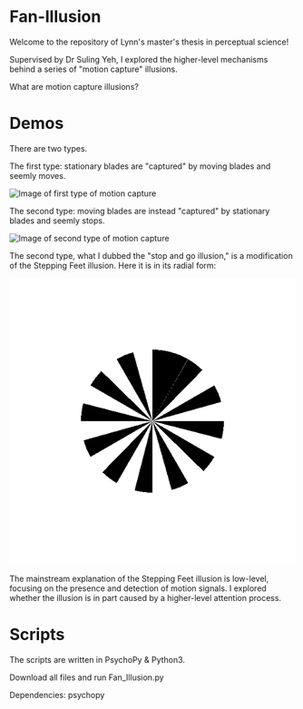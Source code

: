 # Fan-Illusion
Welcome to the repository of Lynn's master's thesis in perceptual science! 

Supervised by Dr Suling Yeh, I explored the higher-level mechanisms behind a series of "motion capture" illusions. 

What are motion capture illusions?

# Demos

There are two types. 

The first type: stationary blades are "captured" by moving blades and seemly moves. 

![Image of first type of motion capture](6x12.gif)

The second type: moving blades are instead "captured" by stationary blades and seemly stops. 

![Image of second type of motion capture](6x6.gif)

The second type, what I dubbed the "stop and go illusion," is a modification of the Stepping Feet illusion. Here it is in its radial form: 

![Image of radial stepping feet illusion](12x1.gif)

The mainstream explanation of the Stepping Feet illusion is low-level, focusing on the presence and detection of motion signals. I explored whether the illusion is in part caused by a higher-level attention process. 

# Scripts

The scripts are written in PsychoPy & Python3. 

Download all files and run Fan_Illusion.py 

Dependencies: psychopy 



